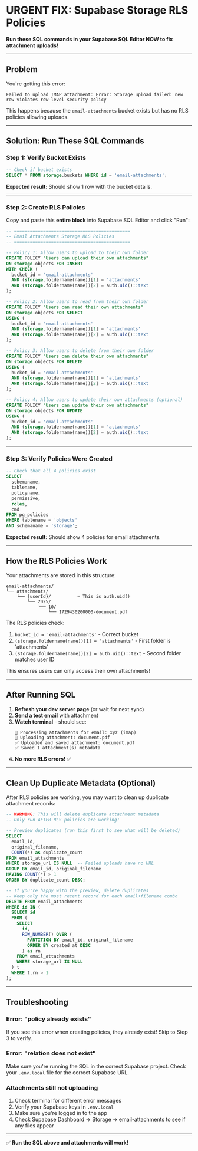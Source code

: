 # URGENT FIX: Supabase Storage RLS Policies

**Run these SQL commands in your Supabase SQL Editor NOW to fix attachment uploads!**

---

## Problem

You're getting this error:

```
Failed to upload IMAP attachment: Error: Storage upload failed: new row violates row-level security policy
```

This happens because the `email-attachments` bucket exists but has no RLS policies allowing uploads.

---

## Solution: Run These SQL Commands

### Step 1: Verify Bucket Exists

```sql
-- Check if bucket exists
SELECT * FROM storage.buckets WHERE id = 'email-attachments';
```

**Expected result:** Should show 1 row with the bucket details.

---

### Step 2: Create RLS Policies

Copy and paste this **entire block** into Supabase SQL Editor and click "Run":

```sql
-- ============================================
-- Email Attachments Storage RLS Policies
-- ============================================

-- Policy 1: Allow users to upload to their own folder
CREATE POLICY "Users can upload their own attachments"
ON storage.objects FOR INSERT
WITH CHECK (
  bucket_id = 'email-attachments'
  AND (storage.foldername(name))[1] = 'attachments'
  AND (storage.foldername(name))[2] = auth.uid()::text
);

-- Policy 2: Allow users to read from their own folder
CREATE POLICY "Users can read their own attachments"
ON storage.objects FOR SELECT
USING (
  bucket_id = 'email-attachments'
  AND (storage.foldername(name))[1] = 'attachments'
  AND (storage.foldername(name))[2] = auth.uid()::text
);

-- Policy 3: Allow users to delete from their own folder
CREATE POLICY "Users can delete their own attachments"
ON storage.objects FOR DELETE
USING (
  bucket_id = 'email-attachments'
  AND (storage.foldername(name))[1] = 'attachments'
  AND (storage.foldername(name))[2] = auth.uid()::text
);

-- Policy 4: Allow users to update their own attachments (optional)
CREATE POLICY "Users can update their own attachments"
ON storage.objects FOR UPDATE
USING (
  bucket_id = 'email-attachments'
  AND (storage.foldername(name))[1] = 'attachments'
  AND (storage.foldername(name))[2] = auth.uid()::text
);
```

---

### Step 3: Verify Policies Were Created

```sql
-- Check that all 4 policies exist
SELECT
  schemaname,
  tablename,
  policyname,
  permissive,
  roles,
  cmd
FROM pg_policies
WHERE tablename = 'objects'
AND schemaname = 'storage';
```

**Expected result:** Should show 4 policies for email attachments.

---

## How the RLS Policies Work

Your attachments are stored in this structure:

```
email-attachments/
└── attachments/
    └── {userId}/          ← This is auth.uid()
        └── 2025/
            └── 10/
                └── 1729430200000-document.pdf
```

The RLS policies check:

1. `bucket_id = 'email-attachments'` - Correct bucket
2. `(storage.foldername(name))[1] = 'attachments'` - First folder is 'attachments'
3. `(storage.foldername(name))[2] = auth.uid()::text` - Second folder matches user ID

This ensures users can only access their own attachments!

---

## After Running SQL

1. **Refresh your dev server page** (or wait for next sync)
2. **Send a test email** with attachment
3. **Watch terminal** - should see:
   ```
   📎 Processing attachments for email: xyz (imap)
   💾 Uploading attachment: document.pdf
   ✅ Uploaded and saved attachment: document.pdf
   ✅ Saved 1 attachment(s) metadata
   ```
4. **No more RLS errors!** ✅

---

## Clean Up Duplicate Metadata (Optional)

After RLS policies are working, you may want to clean up duplicate attachment records:

```sql
-- WARNING: This will delete duplicate attachment metadata
-- Only run AFTER RLS policies are working!

-- Preview duplicates (run this first to see what will be deleted)
SELECT
  email_id,
  original_filename,
  COUNT(*) as duplicate_count
FROM email_attachments
WHERE storage_url IS NULL  -- Failed uploads have no URL
GROUP BY email_id, original_filename
HAVING COUNT(*) > 1
ORDER BY duplicate_count DESC;

-- If you're happy with the preview, delete duplicates
-- Keep only the most recent record for each email+filename combo
DELETE FROM email_attachments
WHERE id IN (
  SELECT id
  FROM (
    SELECT
      id,
      ROW_NUMBER() OVER (
        PARTITION BY email_id, original_filename
        ORDER BY created_at DESC
      ) as rn
    FROM email_attachments
    WHERE storage_url IS NULL
  ) t
  WHERE t.rn > 1
);
```

---

## Troubleshooting

### Error: "policy already exists"

If you see this error when creating policies, they already exist! Skip to Step 3 to verify.

### Error: "relation does not exist"

Make sure you're running the SQL in the correct Supabase project. Check your `.env.local` file for the correct Supabase URL.

### Attachments still not uploading

1. Check terminal for different error messages
2. Verify your Supabase keys in `.env.local`
3. Make sure you're logged in to the app
4. Check Supabase Dashboard → Storage → email-attachments to see if any files appear

---

✅ **Run the SQL above and attachments will work!**


